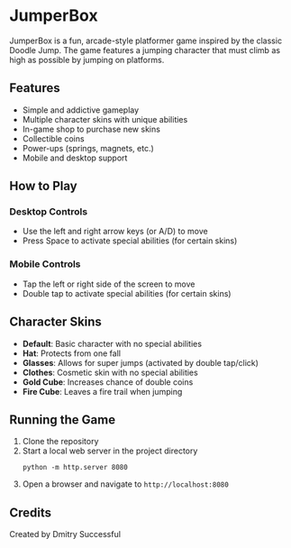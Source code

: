 # JumperBox

JumperBox is a fun, arcade-style platformer game inspired by the classic Doodle Jump. The game features a jumping character that must climb as high as possible by jumping on platforms.

## Features

- Simple and addictive gameplay
- Multiple character skins with unique abilities
- In-game shop to purchase new skins
- Collectible coins
- Power-ups (springs, magnets, etc.)
- Mobile and desktop support

## How to Play

### Desktop Controls
- Use the left and right arrow keys (or A/D) to move
- Press Space to activate special abilities (for certain skins)

### Mobile Controls
- Tap the left or right side of the screen to move
- Double tap to activate special abilities (for certain skins)

## Character Skins

- **Default**: Basic character with no special abilities
- **Hat**: Protects from one fall
- **Glasses**: Allows for super jumps (activated by double tap/click)
- **Clothes**: Cosmetic skin with no special abilities
- **Gold Cube**: Increases chance of double coins
- **Fire Cube**: Leaves a fire trail when jumping

## Running the Game

1. Clone the repository
2. Start a local web server in the project directory
   ```
   python -m http.server 8080
   ```
3. Open a browser and navigate to `http://localhost:8080`

## Credits

Created by Dmitry Successful 